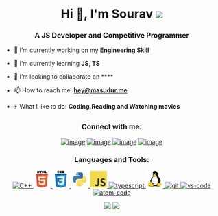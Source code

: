 <h1 align="center">Hi 👋, I'm Sourav <img height="40" src="https://emoji.gg/assets/emoji/7910-yes1.png"></h1>
<h3 align="center">A JS Developer and Competitive Programmer</h3>

- 🔭 I’m currently working on my **Engineering Skill**

- 🌱 I’m currently learning **JS, TS**

- 👯 I’m looking to collaborate on ****

- 📫 How to reach me: **hey@masudur.me**

- ⚡ What I like to do: **Coding,Reading and Watching movies**

<h3 align="center">Connect with me:</h3>
<div align="center">

[![image](https://img.shields.io/badge/LinkedIn-0077B5?style=for-the-badge&logo=linkedin&logoColor=white)](https://www.linkedin.com/in/masudursourav/)
[![image](https://img.shields.io/badge/Instagram-E4405F?style=for-the-badge&logo=instagram&logoColor=white)](https://www.instagram.com/masudursourav/)
[![image](https://img.shields.io/badge/Twitter-1DA1F2?style=for-the-badge&logo=twitter&logoColor=white)](https://twitter.com/knowsourav)
[![image](https://img.shields.io/badge/Facebook-0B7CEA?style=for-the-badge&logo=facebook&logoColor=white)](https://www.facebook.com/knowsourav/)
  
</div>

<h3 align="center">Languages and Tools:</h3>

<p align="center"> 
  <a href="https://en.wikipedia.org/wiki/C%2B%2B" target="_blank"> 
   <img alt="C++" src="https://upload.wikimedia.org/wikipedia/commons/thumb/1/18/ISO_C%2B%2B_Logo.svg/256px-ISO_C%2B%2B_Logo.svg.png" width="40" height="40" />
  </a>
  <a href="https://www.w3.org/html/" target="_blank"> 
    <img src="https://raw.githubusercontent.com/devicons/devicon/master/icons/html5/html5-original-wordmark.svg" alt="html5" width="40" height="40"/> 
  </a>
  <a href="https://www.w3schools.com/css/" target="_blank"> 
    <img src="https://raw.githubusercontent.com/devicons/devicon/master/icons/css3/css3-original-wordmark.svg" alt="css3" width="40" height="40"/> 
  </a> 
  <a href="https://www.python.org" target="_blank"> 
    <img src="https://raw.githubusercontent.com/devicons/devicon/master/icons/python/python-original.svg" alt="python" width="40" height="40"/> 
  </a>  
  <a href="https://developer.mozilla.org/en-US/docs/Web/JavaScript" target="_blank"> 
    <img src="https://raw.githubusercontent.com/devicons/devicon/master/icons/javascript/javascript-original.svg" alt="javascript" width="40" height="40"/> 
  </a> 
  <a href="https://www.typescriptlang.org/" target="_blank"> 
    <img src="https://upload.wikimedia.org/wikipedia/commons/thumb/f/f5/Typescript.svg/1920px-Typescript.svg.png" alt="typescript" width="40" height="40"/> 
  </a> 
  <a href="https://www.linux.org/" target="_blank"> 
    <img src="https://raw.githubusercontent.com/devicons/devicon/master/icons/linux/linux-original.svg" alt="linux" width="40" height="40"/> 
  </a> 
  <a href="https://git-scm.com/" target="_blank"> 
    <img src="https://www.vectorlogo.zone/logos/git-scm/git-scm-icon.svg" alt="git" width="40" height="40"/> 
  </a>
  <a href="https://code.visualstudio.com/" target="_blank"> 
    <img src="https://code.visualstudio.com/assets/branding/app-icon.png" alt="vs-code" width="40" height="40"/> 
  </a>
  <a href="https://atom.io/" target="_blank"> 
    <img src="https://upload.wikimedia.org/wikipedia/commons/e/e2/Atom_1.0_icon.png" alt="atom-code" width="40" height="40"/> 
  </a>
</p>

<p align= "center">
  <img height= "150" src="https://github-readme-stats.vercel.app/api?username=masudursourav&theme=react&show_icons=true&include_all_commits=true" />
  <img height= "150" src="https://github-readme-stats.vercel.app/api/top-langs/?username=masudursourav&theme=react&layout=compact" />
</p>

<!---
masudursourav/masudursourav is a ✨ special ✨ repository because its `README.md` (this file) appears on your GitHub profile.
You can click the Preview link to take a look at your changes.
--->
